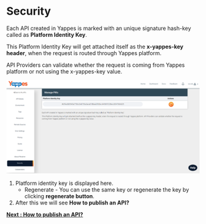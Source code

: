 Security
========

Each API created in Yappes is marked with an unique signature hash-key
called as **Platform Identity Key**.

This Platform Identity Key will get attached itself as the **x-yappes-key
header**, when the request is routed through Yappes platform. 

API Providers can validate whether the request is coming from Yappes
platform or not using the x-yappes-key value.

![](images/new_api/security.png)

1.  Platform identity key is displayed here.
    -   Regenerate - You can use the same key or regenerate the key by
        clicking **regenerate button**.
2.  After this we will see **How to publish an API?**

[**Next : How to publish an API?**](publish_api.md)
